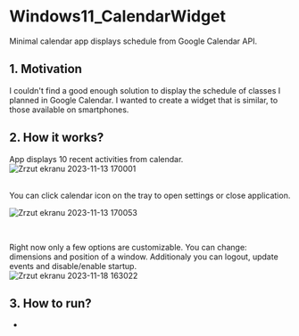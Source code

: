 # Windows11_CalendarWidget
Minimal calendar app displays schedule from Google Calendar API.

## 1. Motivation
I couldn't find a good enough solution to display the schedule of classes I planned in Google Calendar. I wanted to create a widget that is similar, to those available on smartphones.

## 2. How it works?

App displays 10 recent activities from calendar. <br/>
![Zrzut ekranu 2023-11-13 170001](https://github.com/panjacob/Windows11_CalendarWidget/assets/44145413/801f9e52-4cbf-4422-90eb-ad1eb5fde736)

<br/>
You can click calendar icon on the tray to open settings or close application.
<br/>

![Zrzut ekranu 2023-11-13 170053](https://github.com/panjacob/Windows11_CalendarWidget/assets/44145413/ddb8722a-b2f0-45d8-a756-afa264a53996)

<br/>

Right now only a few options are customizable. You can change: dimensions and position of a window. Additionaly you can logout, update events and disable/enable startup.<br/>
![Zrzut ekranu 2023-11-18 163022](https://github.com/panjacob/Windows11_CalendarWidget/assets/44145413/da121754-3045-464a-ad09-0658a6837287)
<br/>

## 3. How to run?
- 
